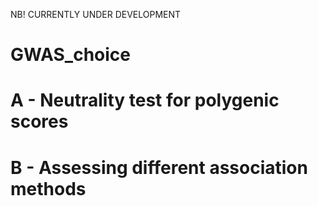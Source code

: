 NB! CURRENTLY UNDER DEVELOPMENT 

# GWAS_choice
# A - Neutrality test for polygenic scores


# B - Assessing different association methods
